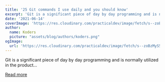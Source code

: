 ```yaml
---
title: '25 Git commands I use daily and you should know'
excerpt: 'Git is a significant piece of day by day programming and is normally utilized in the product...'
date: '2021-06-14'
coverImage: 'https://res.cloudinary.com/practicaldev/image/fetch/s--zoBzMyS5--/c_imagga_scale,f_auto,fl_progressive,h_420,q_auto,w_1000/https://dev-to-uploads.s3.amazonaws.com/uploads/articles/fm2p9ezqdmje2l90y593.png'
author:
  name: Koders
  picture: "assets/blog/authors/koders.png"
ogImage:
  url: 'https://res.cloudinary.com/practicaldev/image/fetch/s--zoBzMyS5--/c_imagga_scale,f_auto,fl_progressive,h_420,q_auto,w_1000/https://dev-to-uploads.s3.amazonaws.com/uploads/articles/fm2p9ezqdmje2l90y593.png'
---
```


Git is a significant piece of day by day programming and is normally utilized in the product...

[Read more](https://dev.to/devdefinitive/25-git-commands-i-use-daily-and-you-should-know-1kj5)
